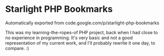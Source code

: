 # Starlight PHP Bookmarks
Automatically exported from code.google.com/p/starlight-php-bookmarks

This was my learning-the-ropes-of PHP project, back when I had close to no experience in programming. It's very basic and not a good representation of my current work, and I'll probably rewrite it one day, to compare. :)
